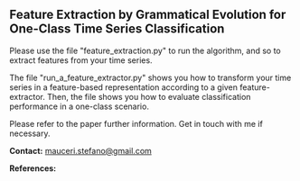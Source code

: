 ## Feature Extraction by Grammatical Evolution for One-Class Time Series Classification


Please use the file "feature_extraction.py" to run the algorithm, and so to extract features from your time series.

The file "run_a_feature_extractor.py" shows you how to transform your time series in a feature-based representation according to a given feature-extractor. Then, the file shows you how to evaluate classification performance in a one-class scenario.

Please refer to the paper further information. Get in touch with me if necessary.


**Contact:** mauceri.stefano@gmail.com


**References:**
